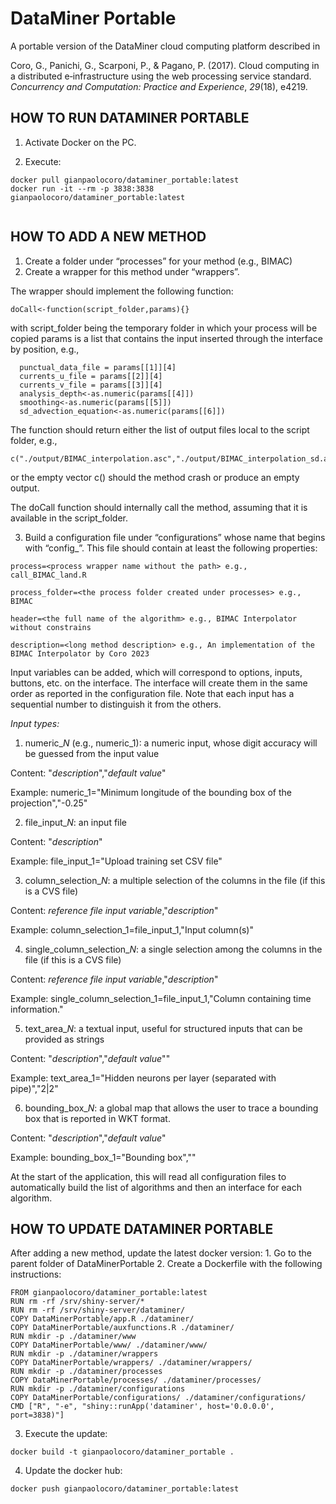 # DataMiner Portable

A portable version of the DataMiner cloud computing platform described in

Coro, G., Panichi, G., Scarponi, P., & Pagano, P. (2017). Cloud computing in a distributed e‐infrastructure using the web processing service standard. *Concurrency and Computation: Practice and Experience*, *29*(18), e4219.

## HOW TO RUN DATAMINER PORTABLE

1.  Activate Docker on the PC.

2.  Execute:

```         
docker pull gianpaolocoro/dataminer_portable:latest
docker run -it --rm -p 3838:3838 gianpaolocoro/dataminer_portable:latest
    
```

## HOW TO ADD A NEW METHOD

1.  Create a folder under “processes” for your method (e.g., BIMAC)
2.  Create a wrapper for this method under “wrappers”.

The wrapper should implement the following function:

```         
doCall<-function(script_folder,params){}
```

with script_folder being the temporary folder in which your process will be copied params is a list that contains the input inserted through the interface by position, e.g.,

```         
  punctual_data_file = params[[1]][4]
  currents_u_file = params[[2]][4]
  currents_v_file = params[[3]][4]
  analysis_depth<-as.numeric(params[[4]])
  smoothing<-as.numeric(params[[5]])
  sd_advection_equation<-as.numeric(params[[6]])
```

The function should return either the list of output files local to the script folder, e.g.,

```         
c("./output/BIMAC_interpolation.asc","./output/BIMAC_interpolation_sd.asc","./output/BIMAC_IDW_prior.asc")
```

or the empty vector c() should the method crash or produce an empty output.

The doCall function should internally call the method, assuming that it is available in the script_folder.

3.  Build a configuration file under “configurations” whose name that begins with “config\_”. This file should contain at least the following properties:

```         
process=<process wrapper name without the path> e.g., call_BIMAC_land.R

process_folder=<the process folder created under processes> e.g., BIMAC

header=<the full name of the algorithm> e.g., BIMAC Interpolator without constrains

description=<long method description> e.g., An implementation of the BIMAC Interpolator by Coro 2023
```

Input variables can be added, which will correspond to options, inputs, buttons, etc. on the interface. The interface will create them in the same order as reported in the configuration file. Note that each input has a sequential number to distinguish it from the others.

*Input types:*

1.  numeric\_*N* (e.g., numeric_1): a numeric input, whose digit accuracy will be guessed from the input value

Content: "*description*","*default value*"

Example: numeric_1="Minimum longitude of the bounding box of the projection","-0.25"

2.  file_input\_*N*: an input file

Content: "*description*"

Example: file_input_1="Upload training set CSV file"

3.  column_selection\_*N*: a multiple selection of the columns in the file (if this is a CVS file)

Content: *reference file input variable*,"*description*"

Example: column_selection_1=file_input_1,"Input column(s)"

4.  single_column_selection\_*N*: a single selection among the columns in the file (if this is a CVS file)

Content: *reference file input variable*,"*description*"

Example: single_column_selection_1=file_input_1,"Column containing time information."

5.  text_area\_*N*: a textual input, useful for structured inputs that can be provided as strings

Content: "*description*","*default value*""

Example: text_area_1="Hidden neurons per layer (separated with pipe)","2\|2"

6.  bounding_box\_*N*: a global map that allows the user to trace a bounding box that is reported in WKT format.

Content: "*description*","*default value*"

Example: bounding_box_1="Bounding box",""

At the start of the application, this will read all configuration files to automatically build the list of algorithms and then an interface for each algorithm.

## HOW TO UPDATE DATAMINER PORTABLE

After adding a new method, update the latest docker version: 1. Go to the parent folder of DataMinerPortable 2. Create a Dockerfile with the following instructions:

```         
FROM gianpaolocoro/dataminer_portable:latest
RUN rm -rf /srv/shiny-server/*
RUN rm -rf /srv/shiny-server/dataminer/
COPY DataMinerPortable/app.R ./dataminer/
COPY DataMinerPortable/auxfunctions.R ./dataminer/
RUN mkdir -p ./dataminer/www
COPY DataMinerPortable/www/ ./dataminer/www/
RUN mkdir -p ./dataminer/wrappers
COPY DataMinerPortable/wrappers/ ./dataminer/wrappers/
RUN mkdir -p ./dataminer/processes
COPY DataMinerPortable/processes/ ./dataminer/processes/
RUN mkdir -p ./dataminer/configurations
COPY DataMinerPortable/configurations/ ./dataminer/configurations/
CMD ["R", "-e", "shiny::runApp('dataminer', host='0.0.0.0', port=3838)"]
```

3.  Execute the update:

```         
docker build -t gianpaolocoro/dataminer_portable .
```

4.  Update the docker hub:

```         
docker push gianpaolocoro/dataminer_portable:latest
```
